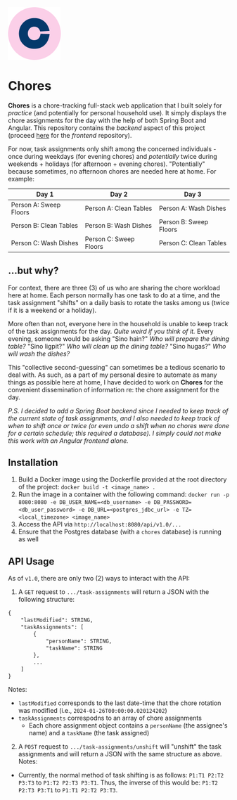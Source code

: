 <img title="Logo" alt="Logo" src="/screenshots/Chores-Logo.png">

# Chores
**Chores** is a chore-tracking full-stack web application that I built solely for *practice* (and potentially for personal household use). It simply displays the chore assignments for the day with the help of both Spring Boot and Angular. This repository contains the *backend* aspect of this project (proceed [here](https://www.github.com/su0h/chores-web) for the *frontend* repository).

For now, task assignments only shift among the concerned individuals - once during weekdays (for evening chores) and *potentially* twice during weekends + holidays (for afternoon + evening chores). "Potentially" because sometimes, no afternoon chores are needed here at home. For example: 

| Day 1                  | Day 2                  | Day 3                  |
|------------------------|------------------------|------------------------|
| Person A: Sweep Floors | Person A: Clean Tables | Person A: Wash Dishes  |
| Person B: Clean Tables | Person B: Wash Dishes  | Person B: Sweep Floors |
| Person C: Wash Dishes  | Person C: Sweep Floors | Person C: Clean Tables |

## ...but why?
For context, there are three (3) of us who are sharing the chore workload here at home. Each person normally has one task to do at a time, and the task assignment "shifts" on a daily basis to rotate the tasks among us (twice if it is a weekend or a holiday). 

More often than not, everyone here in the household is unable to keep track of the task assignments for the day. *Quite weird if you think of it.* Every evening, someone would be asking "Sino hain?" *Who will prepare the dining table?* "Sino ligpit?" *Who will clean up the dining table?* "Sino hugas?" *Who will wash the dishes?*

This "collective second-guessing" can sometimes be a tedious scenario to deal with. As such, as a part of my personal desire to automate as many things as possible here at home, I have decided to work on **Chores** for the convenient dissemination of information re: the chore assignment for the day.

*P.S. I decided to add a Spring Boot backend since I needed to keep track of the current state of task assignments, and I also needed to keep track of when to shift once or twice (or even undo a shift when no chores were done for a certain schedule; this required a database). I simply could not make this work with an Angular frontend alone.*

## Installation
1. Build a Docker image using the Dockerfile provided at the root directory of the project: `docker build -t <image_name> .`
2. Run the image in a container with the following command: `docker run -p 8080:8080 -e DB_USER_NAME=<db_username> -e DB_PASSWORD=<db_user_password> -e DB_URL=<postgres_jdbc_url> -e TZ=<local_timezone> <image_name>`
3. Access the API via `http://localhost:8080/api/v1.0/...`
4. Ensure that the Postgres database (with a `chores` database) is running as well

## API Usage
As of `v1.0`, there are only two (2) ways to interact with the API:
1. A `GET` request to `.../task-assignments` will return a JSON with the following structure:
```
{
    "lastModified": STRING, 
    "taskAssignments": [
        {
            "personName": STRING, 
            "taskName": STRING
        }, 
        ...
    ]
}
```
Notes:
- `lastModified` corresponds to the last date-time that the chore rotation was modified (i.e., `2024-01-26T00:00:00.020124202`)
- `taskAssignments` correspodns to an array of chore assignments
    - Each chore assignment object contains a `personName` (the assignee's name) and a `taskName` (the task assigned)

2. A `POST` request to `.../task-assignments/unshift` will "unshift" the task assignments and will return a JSON with the same structure as above.
Notes:
- Currently, the normal method of task shifting is as follows: `P1:T1 P2:T2 P3:T3` to `P1:T2 P2:T3 P3:T1`. Thus, the inverse of this would be: `P1:T2 P2:T3 P3:T1` to `P1:T1 P2:T2 P3:T3`. 